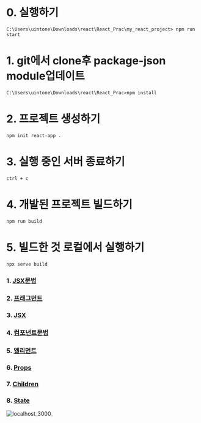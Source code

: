 # 0. 실행하기 
```
C:\Users\uintone\Downloads\react\React_Prac\my_react_project> npm run start
```

# 1. git에서 clone후  package-json module업데이트
```
C:\Users\uintone\Downloads\react\React_Prac>npm install
```
# 2. 프로젝트 생성하기
```
npm init react-app . 
```
# 3. 실행 중인 서버 종료하기
```
ctrl + c
```
# 4. 개발된 프로젝트 빌드하기
```
npm run build
```
# 5. 빌드한 것 로컬에서 실행하기
```
npx serve build
```

### 1. [JSX문법](./my_react_project/README.md)
### 2. [프래그먼트 ](./my_react_project/README.md)
### 3. [JSX](./my_react_project/README.md)
### 4. [컴포넌트문법](./my_react_project/README.md)
### 5. [엘리먼트](./my_react_project/README.md)
### 6. [Props](./my_react_project/README.md)
### 7. [Children](./my_react_project/README.md)
### 8. [State](./my_react_project/README.md)


![localhost_3000_](https://github.com/firsthandcraft/React_Prac/assets/97497153/e3c06a03-3cfa-49be-96a9-34ad5ee5c879)

